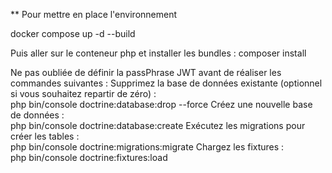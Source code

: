 ** Pour mettre en place l'environnement

docker compose up -d --build

Puis aller sur le conteneur php et installer les bundles :
composer install

Ne pas oubliée de définir la passPhrase JWT avant de réaliser les commandes suivantes :
Supprimez la base de données existante (optionnel si vous souhaitez repartir de zéro) :  
php bin/console doctrine:database:drop --force
Créez une nouvelle base de données :  
php bin/console doctrine:database:create
Exécutez les migrations pour créer les tables :  
php bin/console doctrine:migrations:migrate
Chargez les fixtures :  
php bin/console doctrine:fixtures:load 